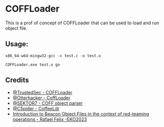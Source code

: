 # COFFLoader

This is a prof of concept of COFFLoader that can be used to load and run object file.

## Usage:
```shell
x86_64-w64-mingw32-gcc -c test.c -o test.o

COFFLoader.exe test.o go
```
## Credits
- [@TrustedSec - COFFLoader](https://github.com/trustedsec/COFFLoader)
- [@Otterhacker - CoffLoader](https://otterhacker.github.io/Malware/CoffLoader.html)
- [@SEKTOR7 - COFF object parser](https://www.youtube.com/watch?v=GSdGnIu6CII)
- [@C5pider - CoffeeLdr](https://github.com/Cracked5pider/CoffeeLdr)
- [ Introduction to Beacon Object Files in the context of red-teaming operations - Rafael Felix -EKO2023 ](https://www.youtube.com/watch?v=jlLPKGDtsWY)
